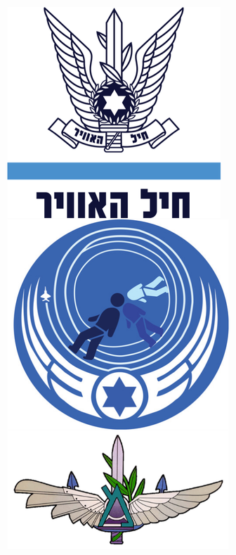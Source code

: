 ![iaf](uploads/98b665fb84acbc3eecdfbb4c5e68c27d/iaf.png)
![bislapumha](uploads/9f228808bc80fe68cc5fcf2534ebce04/bislapumha.jpeg)
![machzor_mem_logo](uploads/59efe5fada81bcbcdbd3985c34f28fa2/machzor_mem_logo.png)